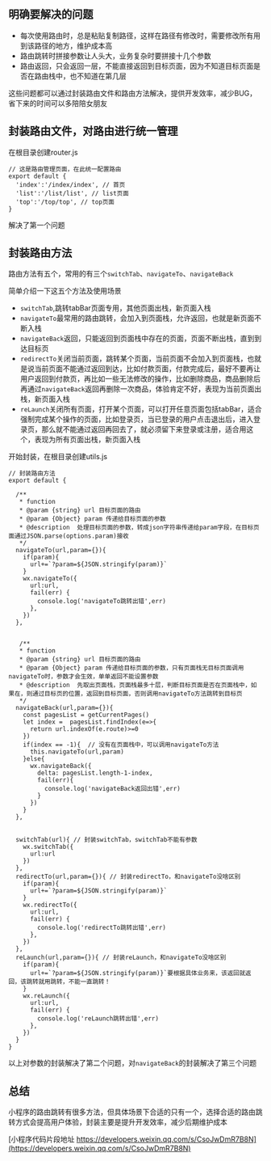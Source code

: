## 明确要解决的问题

- 每次使用路由时，总是粘贴复制路径，这样在路径有修改时，需要修改所有用到该路径的地方，维护成本高
- 路由跳转时拼接参数让人头大，业务复杂时要拼接十几个参数
- 路由返回，只会返回一层，不能直接返回到目标页面，因为不知道目标页面是否在路由栈中，也不知道在第几层

这些问题都可以通过封装路由文件和路由方法解决，提供开发效率，减少BUG，省下来的时间可以多陪陪女朋友

## 封装路由文件，对路由进行统一管理

在根目录创建router.js

```
// 这是路由管理页面，在此统一配置路由
export default {
  'index':'/index/index', // 首页
  'list':'/list/list', // list页面
  'top':'/top/top', // top页面
}
```
解决了第一个问题

## 封装路由方法

路由方法有五个，常用的有三个`switchTab`、`navigateTo`、`navigateBack`

简单介绍一下这五个方法及使用场景

 - `switchTab`,跳转tabBar页面专用，其他页面出栈，新页面入栈
 - `navigateTo`最常用的路由跳转，会加入到页面栈，允许返回，也就是新页面不断入栈
 - `navigateBack`返回，只能返回到页面栈中存在的页面，页面不断出栈，直到到达目标页
 - `redirectTo`关闭当前页面，跳转某个页面，当前页面不会加入到页面栈，也就是说当前页面不能通过返回到达，比如付款页面，付款完成后，最好不要再让用户返回到付款页，再比如一些无法修改的操作，比如删除商品，商品删除后再通过`navigateBack`返回再删除一次商品，体验肯定不好，表现为当前页面出栈，新页面入栈
 - `reLaunch`关闭所有页面，打开某个页面，可以打开任意页面包括tabBar，适合强制完成某个操作的页面，比如登录页，当已登录的用户点击退出后，进入登录页，那么就不能通过返回再回去了，就必须留下来登录或注册，适合用这个，表现为所有页面出栈，新页面入栈


开始封装，在根目录创建utils.js

```
// 封装路由方法
export default {

  /** 
   * function
   * @param {string} url 目标页面的路由
   * @param {Object} param 传递给目标页面的参数
   * @description  处理目标页面的参数，转成json字符串传递给param字段，在目标页面通过JSON.parse(options.param)接收
   */  
  navigateTo(url,param={}){
    if(param){
      url+=`?param=${JSON.stringify(param)}`
    }
    wx.navigateTo({
      url:url,
      fail(err) {
        console.log('navigateTo跳转出错',err)  
      },
    })
  },


   /** 
   * function
   * @param {string} url 目标页面的路由
   * @param {Object} param 传递给目标页面的参数，只有页面栈无目标页面调用navigateTo时，参数才会生效，单单返回不能设置参数
   * @description  先取出页面栈，页面栈最多十层，判断目标页面是否在页面栈中，如果在，则通过目标页的位置，返回到目标页面，否则调用navigateTo方法跳转到目标页
   */   
  navigateBack(url,param={}){
    const pagesList = getCurrentPages()
    let index =  pagesList.findIndex(e=>{
      return url.indexOf(e.route)>=0
    })
    if(index == -1){  // 没有在页面栈中，可以调用navigateTo方法
      this.navigateTo(url,param)
    }else{
      wx.navigateBack({
        delta: pagesList.length-1-index,
        fail(err){
          console.log('navigateBack返回出错',err)
        }
      })
    }
  },


  switchTab(url){ // 封装switchTab，switchTab不能有参数
    wx.switchTab({
      url:url
    })
  },
  redirectTo(url,param={}){ // 封装redirectTo，和navigateTo没啥区别
    if(param){
      url+=`?param=${JSON.stringify(param)}`
    }
    wx.redirectTo({
      url:url,
      fail(err) {
        console.log('redirectTo跳转出错',err)  
      },
    })
  },
  reLaunch(url,param={}){ // 封装reLaunch，和navigateTo没啥区别
    if(param){
      url+=`?param=${JSON.stringify(param)}`要根据具体业务来，该返回就返回，该跳转就用跳转，不能一直跳转！
    }
    wx.reLaunch({
      url:url,
      fail(err) {
        console.log('reLaunch跳转出错',err)  
      },
    })
  }
}
```

以上对参数的封装解决了第二个问题，对`navigateBack`的封装解决了第三个问题

## 总结

小程序的路由跳转有很多方法，但具体场景下合适的只有一个，选择合适的路由跳转方式会提高用户体验，封装主要是提升开发效率，减少后期维护成本

[小程序代码片段地址 https://developers.weixin.qq.com/s/CsoJwDmR7B8N](https://developers.weixin.qq.com/s/CsoJwDmR7B8N)
